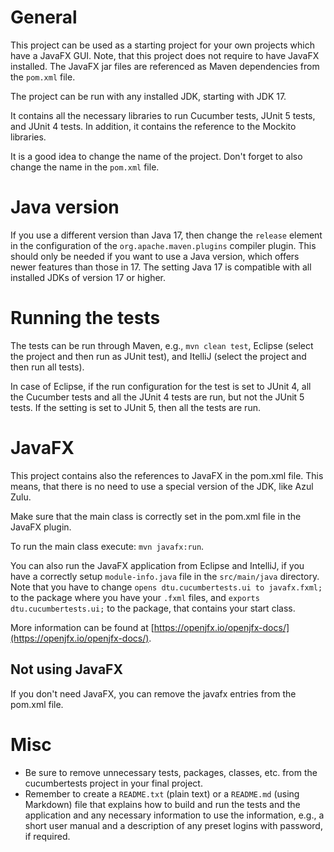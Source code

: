 # General
This project can be used as a starting project for your own projects which have a JavaFX GUI. Note, that this project does not require to have JavaFX installed. The JavaFX jar files are referenced as Maven dependencies from the `pom.xml` file.

The project can be run with any installed JDK, starting with JDK 17.  

It contains all the necessary libraries to run Cucumber tests, JUnit 5 tests, and JUnit 4 tests. In addition, it contains the reference to the Mockito libraries.

It is a good idea to change the name of the project. Don't forget to also change the name in the `pom.xml` file. 

# Java version
If you use a different version than Java 17, then change the `release` element in the configuration of the `org.apache.maven.plugins` compiler plugin.
This should only be needed if you want to use a Java version, which offers newer features than those in 17. The setting Java 17 is compatible with all installed JDKs of version 17 or higher.

# Running the tests
The tests can be run through Maven, e.g., `mvn clean test`, Eclipse (select the project and then run as JUnit test), and ItelliJ (select the project and then run all tests). 

In case of Eclipse, if the run configuration for the test is set to JUnit 4, all the Cucumber tests and all the JUnit 4 tests are run, but not the JUnit 5 tests. If the setting is set to JUnit 5, then all the tests are run.

# JavaFX
This project contains also the references to JavaFX in the pom.xml file. This means, that there is no need to use a special version of the JDK, like Azul Zulu. 

Make sure that the main class is correctly set in the pom.xml file in the JavaFX plugin. 

To run the main class execute: `mvn javafx:run`. 

You can also run the JavaFX application from Eclipse and IntelliJ, if you have a correctly setup `module-info.java` file in the `src/main/java` directory. Note that you have to change `opens dtu.cucumbertests.ui to javafx.fxml;` to the package where you have your `.fxml` files, and `exports dtu.cucumbertests.ui;` to the package, that contains your start class.

More information can be found at [https://openjfx.io/openjfx-docs/](https://openjfx.io/openjfx-docs/).

## Not using JavaFX
If you don't need JavaFX, you can remove the javafx entries from the pom.xml file.

# Misc
- Be sure to remove unnecessary tests, packages, classes, etc. from the cucumbertests project in your final project. 
- Remember to create a `README.txt` (plain text) or a `README.md` (using Markdown) file that explains how to build and run the tests and the application and any necessary information to use the information, e.g., a short user manual and a description of any preset logins with password, if required.